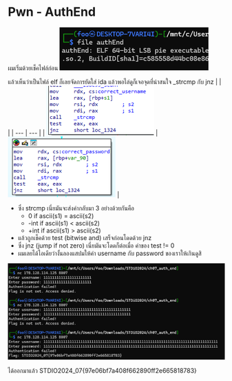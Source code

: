 # Pwn - AuthEnd

ผมเริ่มด้วยเช็คไฟล์ก่อน
![alt](1.png)

แล้วเห็นว่าเป็นไฟล์ elf ก็เลยจัดการยัดใส่ ida แล้วพอไล่ดูก็เจอจุดที่น่าสนใจ _strcmp กับ jnz
|  |  |
| --- | --- |
| ![alt](2.png) | ![alt](3.png) |

- ซึ่ง strcmp เนี่ยมันจะส่งค่ากลับมา 3 อย่างด้วยกันคือ
	- 0 if ascii(s1) = ascii(s2)
	- -int if ascii(s1) < ascii(s2)
	- +int if ascii(s1) > ascii(s2)
- แล้วถูกเช็คด้วย test (bitwise and) เสร็จก่อนโดดด้วย jnz
- ซึ่ง jnz (jump if not zero) เนี่ยมันจะโดดก็ต่อเมื่อ ค่าของ test != 0 
- ผมเลยได้ไอเดียว่างั้นลองแสปมให้ค่า username กับ password ของเราให้เกินดูสิ

![alt](4.png)

ได้ออกมาแล้ว STDIO2024_07{97e06bf7a408f662890ff2e665818783}